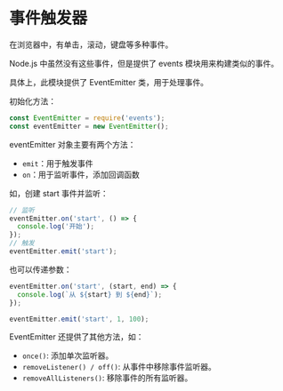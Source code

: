 # 事件触发器

在浏览器中，有单击，滚动，键盘等多种事件。

Node.js 中虽然没有这些事件，但是提供了 events 模块用来构建类似的事件。

具体上，此模块提供了 EventEmitter 类，用于处理事件。

初始化方法：

```js
const EventEmitter = require('events');
const eventEmitter = new EventEmitter();
```

eventEmitter 对象主要有两个方法：

- `emit`：用于触发事件
- `on`：用于监听事件，添加回调函数

如，创建 start 事件并监听：

```js
// 监听
eventEmitter.on('start', () => {
  console.log('开始');
});
// 触发
eventEmitter.emit('start');
```

也可以传递参数：

```js
eventEmitter.on('start', (start, end) => {
  console.log(`从 ${start} 到 ${end}`);
});

eventEmitter.emit('start', 1, 100);
```

EventEmitter 还提供了其他方法，如：

- `once()`: 添加单次监听器。
- `removeListener() / off()`: 从事件中移除事件监听器。
- `removeAllListeners()`: 移除事件的所有监听器。
